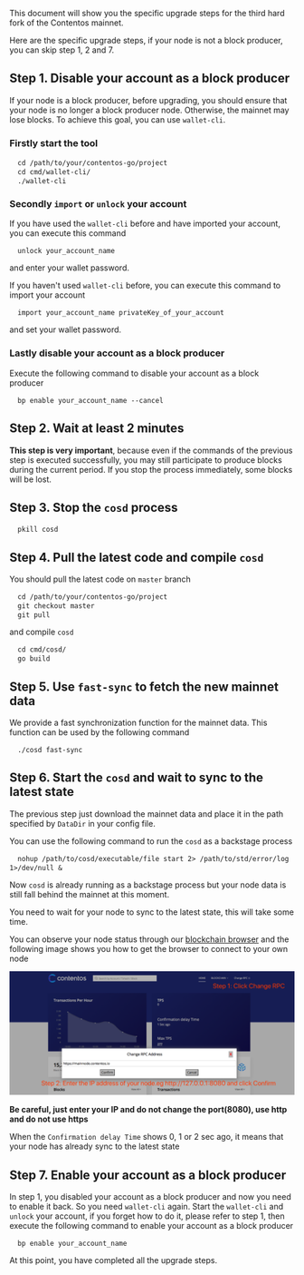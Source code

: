 This document will show you the specific upgrade steps for the third hard fork of the Contentos mainnet.

Here are the specific upgrade steps, if your node is not a block producer, you can skip step 1, 2 and 7.

## Step 1. Disable your account as a block producer
If your node is a block producer, before upgrading, you should ensure that your node is no longer a block producer node.
Otherwise, the mainnet may lose blocks.
To achieve this goal, you can use `wallet-cli`.

### Firstly start the tool
```
  cd /path/to/your/contentos-go/project
  cd cmd/wallet-cli/
  ./wallet-cli
```

### Secondly `import` or `unlock` your account
If you have used the `wallet-cli` before and have imported your account, you can execute this command
```
  unlock your_account_name
```
and enter your wallet password.

If you haven't used `wallet-cli` before, you can execute this command to import your account
```
  import your_account_name privateKey_of_your_account
```
and set your wallet password.

### Lastly disable your account as a block producer
Execute the following command to disable your account as a block producer
```
  bp enable your_account_name --cancel
```

## Step 2. Wait at least 2 minutes
**This step is very important**, because even if the commands of the previous step is executed successfully, 
you may still participate to produce blocks during the current period. If you stop the process immediately, some blocks will be lost.

## Step 3. Stop the `cosd` process
```
  pkill cosd
```

## Step 4. Pull the latest code and compile `cosd`
You should pull the latest code on `master` branch
```
  cd /path/to/your/contentos-go/project
  git checkout master
  git pull
```
and compile `cosd`
```
  cd cmd/cosd/
  go build
```

## Step 5. Use `fast-sync` to fetch the new mainnet data
We provide a fast synchronization function for the mainnet data. 
This function can be used by the following command
```
  ./cosd fast-sync

```

## Step 6. Start the `cosd` and wait to sync to the latest state
The previous step just download the mainnet data and place it in the path specified by `DataDir` in your config file.

You can use the following command to run the `cosd` as a backstage process
```
  nohup /path/to/cosd/executable/file start 2> /path/to/std/error/log 1>/dev/null &
```

Now `cosd` is already running as a backstage process but your node data is still fall behind the mainnet at this moment.

You need to wait for your node to sync to the latest state, this will take some time.

You can observe your node status through our [blockchain browser](http://explorer.contentos.io/#/)
and the following image shows you how to get the browser to connect to your own node

![browser](../technical-whitepaper/assets/browser.png)

**Be careful, just enter your IP and do not change the port(8080), use http and do not use https**

When the `Confirmation delay Time` shows 0, 1 or 2 sec ago, it means that your node has already sync to the latest state

## Step 7. Enable your account as a block producer
In step 1, you disabled your account as a block producer and now you need to enable it back.
So you need `wallet-cli` again.
Start the `wallet-cli` and `unlock` your account, if you forget how to do it, please refer to step 1,
then execute the following command to enable your account as a block producer
```
  bp enable your_account_name
```

At this point, you have completed all the upgrade steps.
